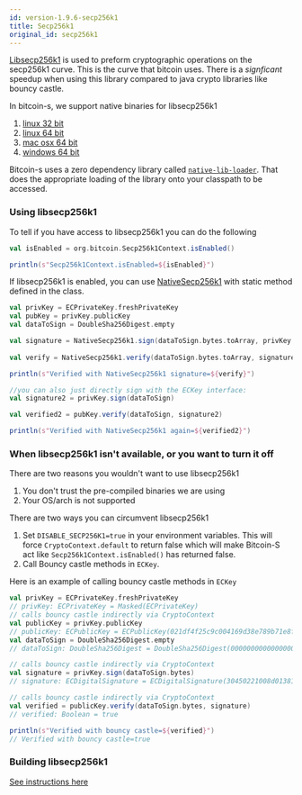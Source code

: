 ```yaml
---
id: version-1.9.6-secp256k1
title: Secp256k1
original_id: secp256k1
---
```


[Libsecp256k1](https://github.com/bitcoin-core/secp256k1) is used to preform cryptographic operations on the secp256k1 curve.
This is the curve that bitcoin uses. There is a _signficant_ speedup when using this library compared to java crypto libraries
like bouncy castle.

In bitcoin-s, we support native binaries for libsecp256k1

1. [linux 32 bit](../../secp256k1jni/natives/linux_32)
2. [linux 64 bit](../../secp256k1jni/natives/linux_64)
3. [mac osx 64 bit](../../secp256k1jni/natives/osx_64)
4. [windows 64 bit](../../secp256k1jni/natives/windows_64)

Bitcoin-s uses a zero dependency library called [`native-lib-loader`](https://github.com/scijava/native-lib-loader). 
That does the appropriate loading of the library onto your classpath to be accessed.

### Using libsecp256k1

To tell if you have access to libsecp256k1 you can do the following


```scala
val isEnabled = org.bitcoin.Secp256k1Context.isEnabled()

println(s"Secp256k1Context.isEnabled=${isEnabled}")
```

If libsecp256k1 is enabled, you can use [NativeSecp256k1](/api/org/bitcoin/NativeSecp256k1)
with static method defined in the class.


```scala
val privKey = ECPrivateKey.freshPrivateKey
val pubKey = privKey.publicKey
val dataToSign = DoubleSha256Digest.empty

val signature = NativeSecp256k1.sign(dataToSign.bytes.toArray, privKey.bytes.toArray)
    
val verify = NativeSecp256k1.verify(dataToSign.bytes.toArray, signature, pubKey.bytes.toArray)

println(s"Verified with NativeSecp256k1 signature=${verify}")

//you can also just directly sign with the ECKey interface:
val signature2 = privKey.sign(dataToSign)

val verified2 = pubKey.verify(dataToSign, signature2)

println(s"Verified with NativeSecp256k1 again=${verified2}")
```

### When libsecp256k1 isn't available, or you want to turn it off

There are two reasons you wouldn't want to use libsecp256k1 

1. You don't trust the pre-compiled binaries we are using
2. Your OS/arch is not supported

There are two ways you can circumvent libsecp256k1

1. Set `DISABLE_SECP256K1=true` in your environment variables. This will force `CryptoContext.default` to return false which will make Bitcoin-S act like `Secp256k1Context.isEnabled()` has returned false.
2. Call Bouncy castle methods in `ECKey`. 

Here is an example of calling bouncy castle methods in `ECKey`

```scala
val privKey = ECPrivateKey.freshPrivateKey
// privKey: ECPrivateKey = Masked(ECPrivateKey)
// calls bouncy castle indirectly via CryptoContext
val publicKey = privKey.publicKey
// publicKey: ECPublicKey = ECPublicKey(021df4f25c9c004169d38e789b71e8fd07f5fbd9ccf73ac7d5df7d4ed216fcc392)
val dataToSign = DoubleSha256Digest.empty
// dataToSign: DoubleSha256Digest = DoubleSha256Digest(0000000000000000000000000000000000000000000000000000000000000000)

// calls bouncy castle indirectly via CryptoContext
val signature = privKey.sign(dataToSign.bytes)
// signature: ECDigitalSignature = ECDigitalSignature(30450221008d01381b03e1a64d3d1b4fe58d736c5001800f11671920e4e5954a6cd2b45ae402205a1322a5c30ebfa2de59b76fa4525a036c29df8421b836b36243df2904fdd748)

// calls bouncy castle indirectly via CryptoContext
val verified = publicKey.verify(dataToSign.bytes, signature)
// verified: Boolean = true

println(s"Verified with bouncy castle=${verified}")
// Verified with bouncy castle=true
```

### Building libsecp256k1

[See instructions here](add-to-jni.md#adding-to-bitcoin-s)
